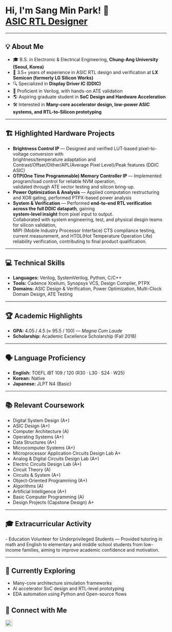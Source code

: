 <h1>Hi, I'm Sang Min Park! 👋<br/>
<a href="https://github.com/foxysp123">ASIC RTL Designer</a></h1>

---

<h2>💡 About Me</h2>

- 🎓 B.S. in Electronic & Electrical Engineering, **Chung-Ang University (Seoul, Korea)**  
- 🧠 3.5+ years of experience in ASIC RTL design and verification at **LX Semicon (formerly LG Silicon Works)**  
- 🔍 Specialized in **Display Driver IC (DDIC)** 
- 🧩 Proficient in Verilog, with hands-on ATE validation  
- 🌎 Aspiring graduate student in **SoC Design and Hardware Acceleration**  
- 🛠 Interested in **Many-core accelerator design, low-power ASIC systems, and RTL-to-Silicon prototyping**

---

<h2>🏗 Highlighted Hardware Projects</h2>

- **Brightness Control IP** — Designed and verified LUT-based pixel-to-voltage conversion with  
  brightness/temperature adaptation and Contrast/Offset/Dither/APL(Average Pixel Level)/Peak features (DDIC ASIC)  
- **OTP(One Time Programmable) Memory Controller IP** — Implemented program/load control for reliable NVM operation,  
  validated through ATE vector testing and silicon bring-up.  
- **Power Optimization & Analysis** — Applied computation restructuring and XOR gating, performed PTPX-based power analysis  
- **System & Verification** — Performed **end-to-end RTL verification across the full DDIC datapath**, gaining  
  **system-level insight** from pixel input to output.  
  Collaborated with system engineering, test, and physical desgin teams for silicon validation,  
  MIPI (Mobile Industry Processor Interface) CTS compliance testing, current measurement, and HTOL(Hot Temperature Operation Life) reliability verification, contributing to final product qualification.

---

<h2>💻 Technical Skills</h2>

- **Languages:** Verilog, SystemVerilog, Python, C/C++  
- **Tools:** Cadence Xcelium, Synopsys VCS, Design Compiler, PTPX    
- **Domains:** ASIC Design & Verification, Power Optimization, Multi-Clock Domain Design, ATE Testing  

---

<h2>🏆 Academic Highlights</h2>

- **GPA:** 4.05 / 4.5 (≈ 95.5 / 100) — *Magna Cum Laude*  
- **Scholarship:** Academic Excellence Scholarship (Fall 2018)  

---
<h2>🗣️ Language Proficiency</h2>

- **English:** TOEFL iBT 109 / 120 (R30 · L30 · S24 · W25)  
- **Korean:** Native  
- **Japanese:** JLPT N4 (Basic)
---

<h2>📚 Relevant Coursework</h2>

- Digital System Design (A+)  
- ASIC Design (A+)  
- Computer Architecture (A)  
- Operating Systems (A+)  
- Data Structures (A+)  
- Microcomputer Systems (A+)
- Microprocessor Application Circuits Design Lab A+
- Analog & Digital Circuits Design Lab (A+)
- Electric Circuits Design Lab (A+)
- Circuit Theory (A)
- Circuits & System (A+)
- Object-Oriented Programming (A+)  
- Algorithms (A)  
- Artificial Intelligence (A+)
- Basic Computer Programming (A)
- Design Projects (Capstone Design) A+ 

---

<h2>🎓 Extracurricular Activity</h2>
- Education Volunteer for Underprivileged Students — Provided tutoring in math and English to elementary and middle school students from low-income families, aiming to improve academic confidence and motivation.  

---

<h2>🌱 Currently Exploring</h2>

- Many-core architecture simulation frameworks 
- AI accelerator SoC design and RTL-level prototyping  
- EDA automation using Python and Open-source flows  



<h2>🤝 Connect with Me</h2>

[<img align="left" alt="Sang Min Park | LinkedIn" width="22px" src="https://cdn.jsdelivr.net/npm/simple-icons@v3/icons/linkedin.svg" />][linkedin]  

[linkedin]: https://www.linkedin.com/in/sang-min-park-b13245319/ 

